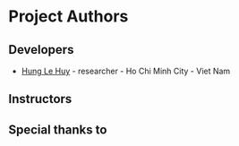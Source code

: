 Project Authors
===============

## Developers

* [Hung Le Huy](https://github.com/trumpiter-max) - researcher - Ho Chi Minh City - Viet Nam

## Instructors

## Special thanks to

